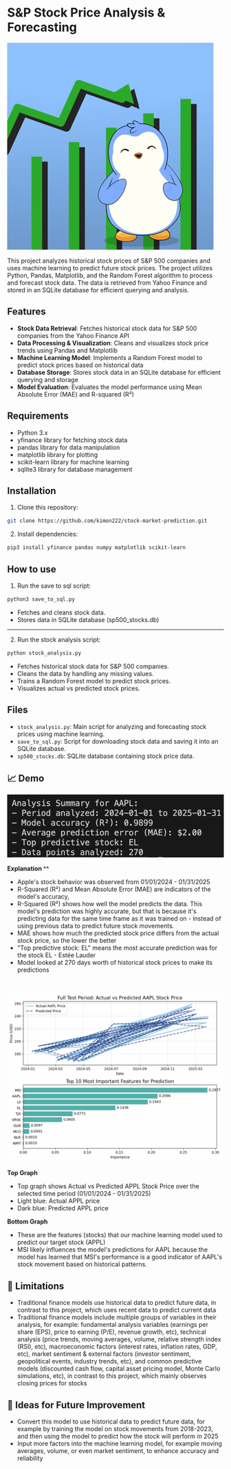 # S&P Stock Price Analysis & Forecasting 

![Penguin cartoon with stocks chart](./assets/stocks.gif)

This project analyzes historical stock prices of S&P 500 companies and uses machine learning to predict future stock prices. The project utilizes Python, Pandas, Matplotlib, and the Random Forest algorithm to process and forecast stock data. The data is retrieved from Yahoo Finance and stored in an SQLite database for efficient querying and analysis.

## Features
- **Stock Data Retrieval**: Fetches historical stock data for S&P 500 companies from the Yahoo Finance API
- **Data Processing & Visualization**: Cleans and visualizes stock price trends using Pandas and Matplotlib
- **Machine Learning Model**: Implements a Random Forest model to predict stock prices based on historical data
- **Database Storage**: Stores stock data in an SQLite database for efficient querying and storage
- **Model Evaluation**: Evaluates the model performance using Mean Absolute Error (MAE) and R-squared (R²)

## Requirements 
- Python 3.x
- yfinance library for fetching stock data
- pandas library for data manipulation
- matplotlib library for plotting
- scikit-learn library for machine learning
- sqlite3 library for database management

## Installation 
1. Clone this repository: 
```bash
git clone https://github.com/kimon222/stock-market-prediction.git
```

2. Install dependencies: 
```bash
pip3 install yfinance pandas numpy matplotlib scikit-learn
```

## How to use   
1. Run the save to sql script:
```bash
python3 save_to_sql.py
```

- Fetches and cleans stock data.
- Stores data in SQLite database (sp500_stocks.db)

---

2. Run the stock analysis script:
```bash
python stock_analysis.py
```

- Fetches historical stock data for S&P 500 companies.
- Cleans the data by handling any missing values.
- Trains a Random Forest model to predict stock prices.
- Visualizes actual vs predicted stock prices.

## Files
- `stock_analysis.py`: Main script for analyzing and forecasting stock prices using machine learning.
- `save_to_sql.py`: Script for downloading stock data and saving it into an SQLite database.
- `sp500_stocks.db`: SQLite database containing stock price data.

## 📈 Demo
<p align="left">
  <img src="./assets/screenshots/screenshot1.png" alt="Analysis Summary for APPL" width="600">
</p>  

**Explanation ^^**
- Apple's stock behavior was observed from 01/01/2024 - 01/31/2025
- R-Squared (R²) and Mean Absolute Error (MAE) are indicators of the model's accuracy,
- R-Squared (R²) shows how well the model predicts the data. This model's prediction was highly accurate, but that is because it's predicting data for the same time frame as it was trained on - instead of using previous data to predict future stock movements. 
- MAE shows how much the predicted stock price differs from the actual stock price, so the lower the better
- "Top predictive stock: EL" means the most accurate prediction was for the stock EL - Estée Lauder
- Model looked at 270 days worth of historical stock prices to make its predictions

<br/>

<p align="left">
  <img src="./assets/screenshots/screenshot2.png" alt="Charts showing predicted vs actual stock behavior" width="600">
</p>  

**Top Graph**
- Top graph shows Actual vs Predicted APPL Stock Price over the selected time period (01/01/2024 - 01/31/2025)
- Light blue: Actual APPL price 
- Dark blue: Predicted APPL price 

**Bottom Graph**
- These are the features (stocks) that our machine learning model used to predict our target stock (APPL)
- MSI likely influences the model's predictions for AAPL because the model has learned that MSI's performance is a good indicator of AAPL's stock movement based on historical patterns.

## 🌱 Limitations
- Traditional finance models use historical data to predict future data, in contrast to this project, which uses recent data to predict current data
- Traditional finance models include multiple groups of variables in their analysis, for example: fundamental analysis variables (earnings per share (EPS), price to earning (P/E), revenue growth, etc), technical analysis (price trends, moving averages, volume, relative strength index (RSI), etc), macroeconomic factors (interest rates, inflation rates, GDP, etc), market sentiment & external factors (investor sentiment, geopolitical events, industry trends, etc), and common predictive models (discounted cash flow, capital asset pricing model, Monte Carlo simulations, etc), in contrast to this project, which mainly observes closing prices for stocks

## 🌱 Ideas for Future Improvement
- Convert this model to use historical data to predict future data, for example by training the model on stock movements from 2018-2023, and then using the model to predict how the stock will perform in 2025
- Input more factors into the machine learning model, for example moving averages, volume, or even market sentiment, to enhance accuracy and reliability
